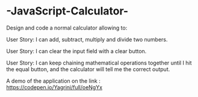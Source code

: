# -JavaScript-Calculator-
Design and code a normal calculator allowing to:

User Story: I can add, subtract, multiply and divide two numbers.

User Story: I can clear the input field with a clear button.

User Story: I can keep chaining mathematical operations together until I hit the equal button, and the calculator will tell me the correct output.

A demo of the application on the link : https://codepen.io/Yagrini/full/oeNgYx
